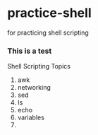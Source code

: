 # practice-shell
for practicing shell scripting

### This is a test
Shell Scripting Topics
1. awk
2. networking
3. sed
4. ls
5. echo
6. variables
7. 
